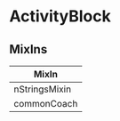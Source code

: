 # ActivityBlock

## MixIns

<!-- @vuese:ActivityBlock:mixIns:start -->
|MixIn|
|---|
|nStringsMixin|
|commonCoach|

<!-- @vuese:ActivityBlock:mixIns:end -->

